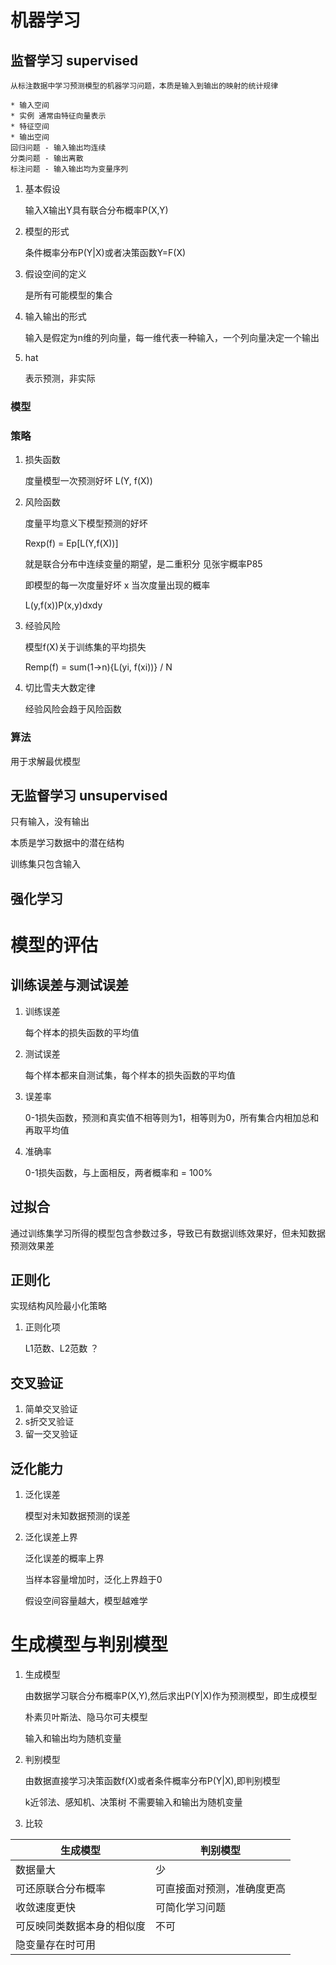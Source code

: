 # 机器学习

## 监督学习 supervised

    从标注数据中学习预测模型的机器学习问题，本质是输入到输出的映射的统计规律

    * 输入空间
    * 实例 通常由特征向量表示
    * 特征空间
    * 输出空间
    回归问题 - 输入输出均连续
    分类问题 - 输出离散
    标注问题 - 输入输出均为变量序列
1. 基本假设

    输入X输出Y具有联合分布概率P(X,Y)
2. 模型的形式

    条件概率分布P(Y|X)或者决策函数Y=F(X)
3. 假设空间的定义

    是所有可能模型的集合
4. 输入输出的形式

    输入是假定为n维的列向量，每一维代表一种输入，一个列向量决定一个输出
5. hat 

    表示预测，非实际
### 模型
### 策略
1. 损失函数

    度量模型一次预测好坏 L(Y, f(X))
2. 风险函数 

    度量平均意义下模型预测的好坏

    Rexp(f) = Ep[L(Y,f(X))] 
    
    就是联合分布中连续变量的期望，是二重积分
    见张宇概率P85 
    
    即模型的每一次度量好坏 x 当次度量出现的概率

    L(y,f(x))P(x,y)dxdy
3. 经验风险

    模型f(X)关于训练集的平均损失

    Remp(f) = sum(1->n){L(yi, f(xi))} / N
4. 切比雪夫大数定律

    经验风险会趋于风险函数
### 算法
用于求解最优模型
## 无监督学习 unsupervised
只有输入，没有输出

本质是学习数据中的潜在结构

训练集只包含输入

## 强化学习

# 模型的评估

## 训练误差与测试误差
1. 训练误差
   
    每个样本的损失函数的平均值
2. 测试误差

    每个样本都来自测试集，每个样本的损失函数的平均值
3. 误差率

    0-1损失函数，预测和真实值不相等则为1，相等则为0，所有集合内相加总和再取平均值
4. 准确率

    0-1损失函数，与上面相反，两者概率和 = 100%
## 过拟合

通过训练集学习所得的模型包含参数过多，导致已有数据训练效果好，但未知数据预测效果差

## 正则化
实现结构风险最小化策略
1. 正则化项

    L1范数、L2范数 ？
## 交叉验证
1. 简单交叉验证
2. s折交叉验证
3. 留一交叉验证
## 泛化能力
1. 泛化误差
   
   模型对未知数据预测的误差
   
2. 泛化误差上界

    泛化误差的概率上界

    当样本容量增加时，泛化上界趋于0

    假设空间容量越大，模型越难学
# 生成模型与判别模型
1. 生成模型

    由数据学习联合分布概率P(X,Y),然后求出P(Y|X)作为预测模型，即生成模型

    朴素贝叶斯法、隐马尔可夫模型

    输入和输出均为随机变量

2. 判别模型

    由数据直接学习决策函数f(X)或者条件概率分布P(Y|X),即判别模型

    k近邻法、感知机、决策树
    不需要输入和输出为随机变量
3. 比较

|生成模型|判别模型|
|-|-|
|数据量大|少|
|可还原联合分布概率|可直接面对预测，准确度更高|
|收敛速度更快|可简化学习问题|
|可反映同类数据本身的相似度|不可|
|隐变量存在时可用||

